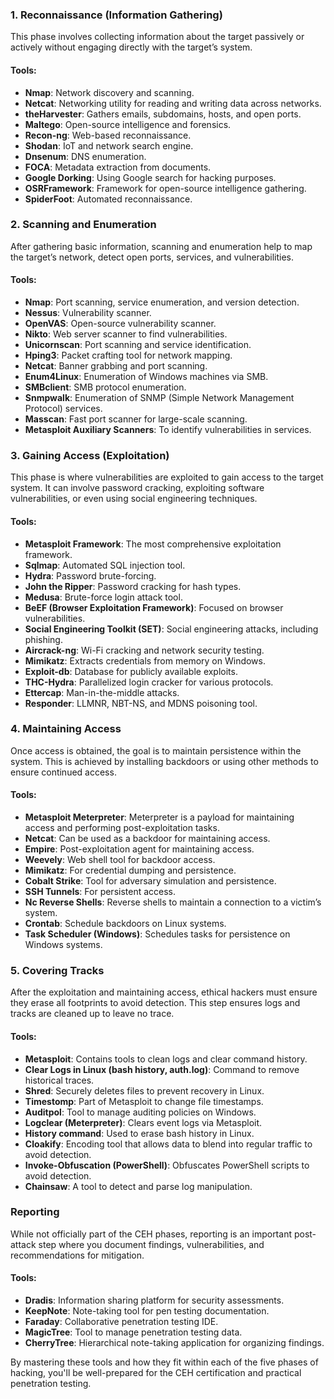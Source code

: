 ### **1. Reconnaissance (Information Gathering)**
This phase involves collecting information about the target passively or actively without engaging directly with the target’s system.

#### **Tools:**
- **Nmap**: Network discovery and scanning.
- **Netcat**: Networking utility for reading and writing data across networks.
- **theHarvester**: Gathers emails, subdomains, hosts, and open ports.
- **Maltego**: Open-source intelligence and forensics.
- **Recon-ng**: Web-based reconnaissance.
- **Shodan**: IoT and network search engine.
- **Dnsenum**: DNS enumeration.
- **FOCA**: Metadata extraction from documents.
- **Google Dorking**: Using Google search for hacking purposes.
- **OSRFramework**: Framework for open-source intelligence gathering.
- **SpiderFoot**: Automated reconnaissance.

### **2. Scanning and Enumeration**
After gathering basic information, scanning and enumeration help to map the target’s network, detect open ports, services, and vulnerabilities.

#### **Tools:**
- **Nmap**: Port scanning, service enumeration, and version detection.
- **Nessus**: Vulnerability scanner.
- **OpenVAS**: Open-source vulnerability scanner.
- **Nikto**: Web server scanner to find vulnerabilities.
- **Unicornscan**: Port scanning and service identification.
- **Hping3**: Packet crafting tool for network mapping.
- **Netcat**: Banner grabbing and port scanning.
- **Enum4Linux**: Enumeration of Windows machines via SMB.
- **SMBclient**: SMB protocol enumeration.
- **Snmpwalk**: Enumeration of SNMP (Simple Network Management Protocol) services.
- **Masscan**: Fast port scanner for large-scale scanning.
- **Metasploit Auxiliary Scanners**: To identify vulnerabilities in services.

### **3. Gaining Access (Exploitation)**
This phase is where vulnerabilities are exploited to gain access to the target system. It can involve password cracking, exploiting software vulnerabilities, or even using social engineering techniques.

#### **Tools:**
- **Metasploit Framework**: The most comprehensive exploitation framework.
- **Sqlmap**: Automated SQL injection tool.
- **Hydra**: Password brute-forcing.
- **John the Ripper**: Password cracking for hash types.
- **Medusa**: Brute-force login attack tool.
- **BeEF (Browser Exploitation Framework)**: Focused on browser vulnerabilities.
- **Social Engineering Toolkit (SET)**: Social engineering attacks, including phishing.
- **Aircrack-ng**: Wi-Fi cracking and network security testing.
- **Mimikatz**: Extracts credentials from memory on Windows.
- **Exploit-db**: Database for publicly available exploits.
- **THC-Hydra**: Parallelized login cracker for various protocols.
- **Ettercap**: Man-in-the-middle attacks.
- **Responder**: LLMNR, NBT-NS, and MDNS poisoning tool.

### **4. Maintaining Access**
Once access is obtained, the goal is to maintain persistence within the system. This is achieved by installing backdoors or using other methods to ensure continued access.

#### **Tools:**
- **Metasploit Meterpreter**: Meterpreter is a payload for maintaining access and performing post-exploitation tasks.
- **Netcat**: Can be used as a backdoor for maintaining access.
- **Empire**: Post-exploitation agent for maintaining access.
- **Weevely**: Web shell tool for backdoor access.
- **Mimikatz**: For credential dumping and persistence.
- **Cobalt Strike**: Tool for adversary simulation and persistence.
- **SSH Tunnels**: For persistent access.
- **Nc Reverse Shells**: Reverse shells to maintain a connection to a victim’s system.
- **Crontab**: Schedule backdoors on Linux systems.
- **Task Scheduler (Windows)**: Schedules tasks for persistence on Windows systems.

### **5. Covering Tracks**
After the exploitation and maintaining access, ethical hackers must ensure they erase all footprints to avoid detection. This step ensures logs and tracks are cleaned up to leave no trace.

#### **Tools:**
- **Metasploit**: Contains tools to clean logs and clear command history.
- **Clear Logs in Linux (bash history, auth.log)**: Command to remove historical traces.
- **Shred**: Securely deletes files to prevent recovery in Linux.
- **Timestomp**: Part of Metasploit to change file timestamps.
- **Auditpol**: Tool to manage auditing policies on Windows.
- **Logclear (Meterpreter)**: Clears event logs via Metasploit.
- **History command**: Used to erase bash history in Linux.
- **Cloakify**: Encoding tool that allows data to blend into regular traffic to avoid detection.
- **Invoke-Obfuscation (PowerShell)**: Obfuscates PowerShell scripts to avoid detection.
- **Chainsaw**: A tool to detect and parse log manipulation.

### **Reporting**
While not officially part of the CEH phases, reporting is an important post-attack step where you document findings, vulnerabilities, and recommendations for mitigation.

#### **Tools:**
- **Dradis**: Information sharing platform for security assessments.
- **KeepNote**: Note-taking tool for pen testing documentation.
- **Faraday**: Collaborative penetration testing IDE.
- **MagicTree**: Tool to manage penetration testing data.
- **CherryTree**: Hierarchical note-taking application for organizing findings.
  
By mastering these tools and how they fit within each of the five phases of hacking, you'll be well-prepared for the CEH certification and practical penetration testing.
